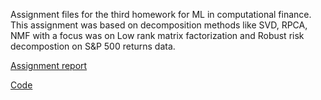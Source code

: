 Assignment files for the third homework for ML in computational finance. This assignment was based on decomposition methods like 
SVD, RPCA, NMF with a focus was on Low rank matrix factorization and 
Robust risk decompostion on S&P 500 returns data.

[Assignment report](https://github.com/iyer-karthik/ML-for-comp-fin/blob/master/Assignment3/521HW3_Iyer_Karthik.pdf)

[Code](https://github.com/iyer-karthik/ML-for-comp-fin/blob/master/Assignment3/521_HW3_Iyer_Karthik.ipynb)

